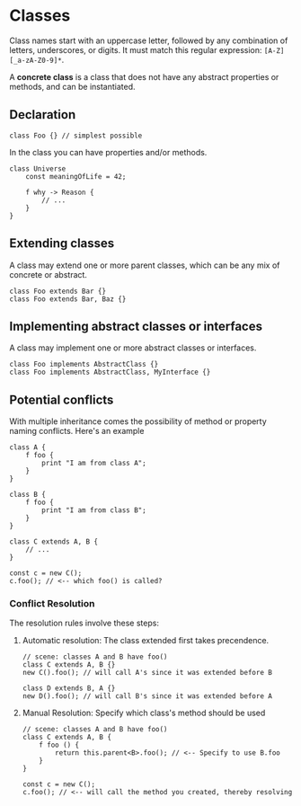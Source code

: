 # Classes

Class names start with an uppercase letter, followed by any combination of letters, underscores, or digits. It must match this regular expression: `[A-Z][_a-zA-Z0-9]*`.

A **concrete class** is a class that does not have any abstract properties or methods, and can be instantiated.

## Declaration

```
class Foo {} // simplest possible
```

In the class you can have properties and/or methods.

```
class Universe
	const meaningOfLife = 42;

	f why -> Reason {
		// ...
	}
}
```

## Extending classes

A class may extend one or more parent classes, which can be any mix of concrete or abstract.

```
class Foo extends Bar {}
class Foo extends Bar, Baz {}
```

## Implementing abstract classes or interfaces

A class may implement one or more abstract classes or interfaces.

```
class Foo implements AbstractClass {}
class Foo implements AbstractClass, MyInterface {}
```

## Potential conflicts

With multiple inheritance comes the possibility of method or property naming conflicts. Here's an example

```
class A {
	f foo {
		print "I am from class A";
	}
}

class B {
	f foo {
		print "I am from class B";
	}
}

class C extends A, B {
	// ...
}

const c = new C();
c.foo(); // <-- which foo() is called?
```

### Conflict Resolution

The resolution rules involve these steps:
1. Automatic resolution: The class extended first takes precendence.
	```
	// scene: classes A and B have foo()
	class C extends A, B {}
	new C().foo(); // will call A's since it was extended before B

	class D extends B, A {}
	new D().foo(); // will call B's since it was extended before A
	```
2. Manual Resolution: Specify which class's method should be used
	```
	// scene: classes A and B have foo()
	class C extends A, B {
		f foo () {
			return this.parent<B>.foo(); // <-- Specify to use B.foo
		}
	}

	const c = new C();
	c.foo(); // <-- will call the method you created, thereby resolving
	```
